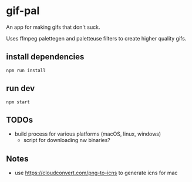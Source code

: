 # gif-pal

An app for making gifs that don't suck.

Uses ffmpeg palettegen and paletteuse filters to create higher quality gifs.



## install dependencies

`npm run install`



## run dev

`npm start`



## TODOs

- build process for various platforms (macOS, linux, windows)
	- script for downloading nw binaries?

## Notes

- use https://cloudconvert.com/png-to-icns to generate icns for mac